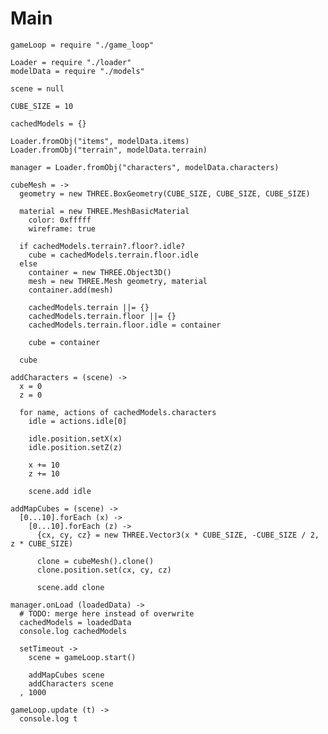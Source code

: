 Main
====

    gameLoop = require "./game_loop"
    
    Loader = require "./loader"
    modelData = require "./models" 
    
    scene = null 
    
    CUBE_SIZE = 10

    cachedModels = {}

    Loader.fromObj("items", modelData.items)
    Loader.fromObj("terrain", modelData.terrain)

    manager = Loader.fromObj("characters", modelData.characters)

    cubeMesh = ->
      geometry = new THREE.BoxGeometry(CUBE_SIZE, CUBE_SIZE, CUBE_SIZE)

      material = new THREE.MeshBasicMaterial
        color: 0xfffff
        wireframe: true

      if cachedModels.terrain?.floor?.idle?
        cube = cachedModels.terrain.floor.idle
      else
        container = new THREE.Object3D()
        mesh = new THREE.Mesh geometry, material
        container.add(mesh)
        
        cachedModels.terrain ||= {}
        cachedModels.terrain.floor ||= {}
        cachedModels.terrain.floor.idle = container
        
        cube = container

      cube
    
    addCharacters = (scene) ->
      x = 0
      z = 0        
      
      for name, actions of cachedModels.characters
        idle = actions.idle[0]
        
        idle.position.setX(x)
        idle.position.setZ(z)
      
        x += 10 
        z += 10
        
        scene.add idle    
  
    addMapCubes = (scene) ->
      [0...10].forEach (x) ->
        [0...10].forEach (z) ->
          {cx, cy, cz} = new THREE.Vector3(x * CUBE_SIZE, -CUBE_SIZE / 2, z * CUBE_SIZE)
          
          clone = cubeMesh().clone()
          clone.position.set(cx, cy, cz)       
      
          scene.add clone

    manager.onLoad (loadedData) ->
      # TODO: merge here instead of overwrite 
      cachedModels = loadedData 
      console.log cachedModels

      setTimeout ->
        scene = gameLoop.start()
                
        addMapCubes scene
        addCharacters scene
      , 1000

    gameLoop.update (t) ->
      console.log t
